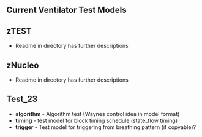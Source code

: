 ## Current Ventilator Test Models

## zTEST

* Readme in directory has further descriptions

## zNucleo

* Readme in directory has further descriptions

## Test_23

* **algorithm** - Algorithm test (Waynes control idea in model format)
* **timing** - test model for block timing schedule (state_flow timing)
* **trigger** - Test model for triggering from breathing pattern (if copyable)?